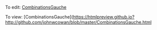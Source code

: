 To edit: [CombinationsGauche](CombinationsGauche.html)

To view: [CombinationsGauche](https://htmlpreview.github.io?http://github.com/johnwcowan/blob/master/CombinationsGauche.html
